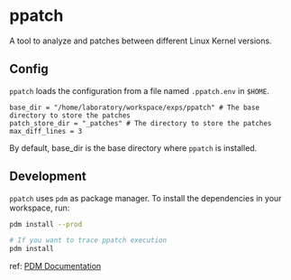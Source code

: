 # ppatch

A tool to analyze and patches between different Linux Kernel versions.

## Config

`ppatch` loads the configuration from a file named `.ppatch.env` in `$HOME`.

```shell
base_dir = "/home/laboratory/workspace/exps/ppatch" # The base directory to store the patches
patch_store_dir = "_patches" # The directory to store the patches
max_diff_lines = 3
```

By default, base_dir is the base directory where `ppatch` is installed.

## Development

`ppatch` uses `pdm` as package manager. To install the dependencies in your workspace, run:

```bash
pdm install --prod

# If you want to trace ppatch execution
pdm install
```

ref: [PDM Documentation](https://pdm-project.org/en/latest/usage/dependency/)
